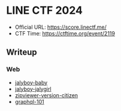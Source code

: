 # LINE CTF 2024

- Official URL: <https://score.linectf.me/>
- CTF Time: <https://ctftime.org/event/2119>

## Writeup

### Web

- [jalyboy-baby](Web/jalyboy-baby/index.md)
- [jalyboy-jalygirl](Web/jalyboy-jalygirl/index.md)
- [zipviewer-version-citizen](Web/zipviewer-version-citizen/index.md)
- [graphql-101](Web/graphql-101/index.md)
